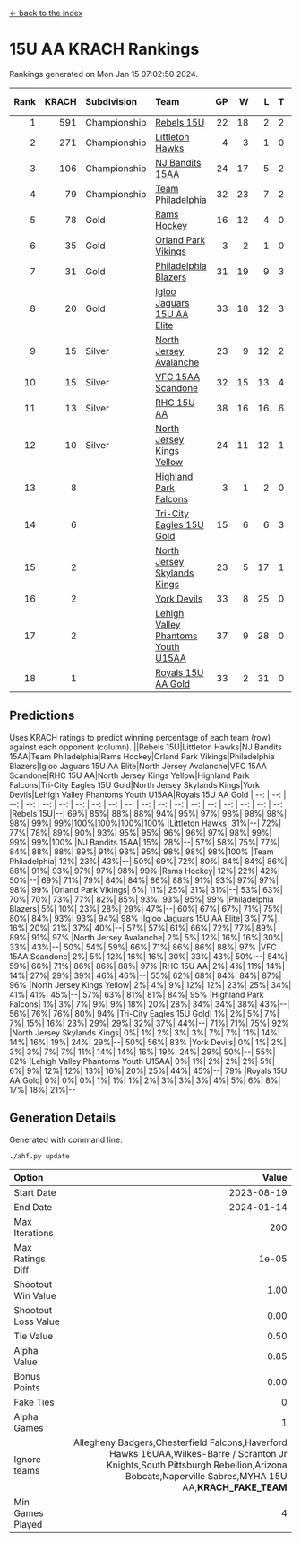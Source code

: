 [<- back to the index](readme.md)
# 15U AA KRACH Rankings
Rankings generated on Mon Jan 15 07:02:50 2024.

Rank|KRACH|Subdivision|Team|GP|W|L|T|OTW|OTL|SoS|Exp Wins|Win Diff
---:|---:|:---|:---|---:|---:|---:|---:|---:|---:|---:|---:|---:
1|591|Championship|[Rebels 15U](https://gamesheetstats.com/seasons/3659/teams/140654/schedule)|22|18|2|2|1|1|403|19.8|-0.0
2|271|Championship|[Littleton Hawks](https://gamesheetstats.com/seasons/3659/teams/177078/schedule)|4|3|1|0|0|0|149|3.8|-0.0
3|106|Championship|[NJ Bandits 15AA](https://gamesheetstats.com/seasons/3659/teams/140648/schedule)|24|17|5|2|0|1|93|18.9|0.0
4|79|Championship|[Team Philadelphia](https://gamesheetstats.com/seasons/3659/teams/140657/schedule)|32|23|7|2|2|0|82|24.9|0.0
5|78|Gold|[Rams Hockey](https://gamesheetstats.com/seasons/3659/teams/140653/schedule)|16|12|4|0|2|2|285|12.9|0.0
6|35|Gold|[Orland Park Vikings](https://gamesheetstats.com/seasons/3659/teams/198224/schedule)|3|2|1|0|1|0|20|2.9|0.0
7|31|Gold|[Philadelphia Blazers](https://gamesheetstats.com/seasons/3659/teams/140652/schedule)|31|19|9|3|5|1|25|21.4|0.0
8|20|Gold|[Igloo Jaguars 15U AA Elite](https://gamesheetstats.com/seasons/3659/teams/140645/schedule)|33|18|12|3|2|2|24|20.4|0.0
9|15|Silver|[North Jersey Avalanche](https://gamesheetstats.com/seasons/3659/teams/140649/schedule)|23|9|12|2|2|1|217|10.9|0.0
10|15|Silver|[VFC 15AA Scandone](https://gamesheetstats.com/seasons/3659/teams/140659/schedule)|32|15|13|4|2|4|175|17.9|0.0
11|13|Silver|[RHC 15U AA](https://gamesheetstats.com/seasons/3659/teams/140655/schedule)|38|16|16|6|0|5|57|19.9|0.0
12|10|Silver|[North Jersey Kings Yellow](https://gamesheetstats.com/seasons/3659/teams/140650/schedule)|24|11|12|1|1|0|47|12.4|0.0
13|8||[Highland Park Falcons](https://gamesheetstats.com/seasons/3659/teams/198223/schedule)|3|1|2|0|0|0|28|1.9|0.0
14|6||[Tri-City Eagles 15U Gold](https://gamesheetstats.com/seasons/3659/teams/140658/schedule)|15|6|6|3|0|1|17|8.4|0.0
15|2||[North Jersey Skylands Kings](https://gamesheetstats.com/seasons/3659/teams/140651/schedule)|23|5|17|1|0|1|92|6.4|0.0
16|2||[York Devils](https://gamesheetstats.com/seasons/3659/teams/140660/schedule)|33|8|25|0|2|2|41|8.9|0.0
17|2||[Lehigh Valley Phantoms Youth U15AA](https://gamesheetstats.com/seasons/3659/teams/140646/schedule)|37|9|28|0|0|1|135|9.9|0.0
18|1||[Royals 15U AA Gold](https://gamesheetstats.com/seasons/3659/teams/140656/schedule)|33|2|31|0|2|0|23|2.9|0.0

## Predictions
Uses KRACH ratings to predict winning percentage of each team (row) against each opponent (column).
||Rebels 15U|Littleton Hawks|NJ Bandits 15AA|Team Philadelphia|Rams Hockey|Orland Park Vikings|Philadelphia Blazers|Igloo Jaguars 15U AA Elite|North Jersey Avalanche|VFC 15AA Scandone|RHC 15U AA|North Jersey Kings Yellow|Highland Park Falcons|Tri-City Eagles 15U Gold|North Jersey Skylands Kings|York Devils|Lehigh Valley Phantoms Youth U15AA|Royals 15U AA Gold
| --: | --: | --: | --: | --: | --: | --: | --: | --: | --: | --: | --: | --: | --: | --: | --: | --: | --: | --: 
|Rebels 15U|--| 69%| 85%| 88%| 88%| 94%| 95%| 97%| 98%| 98%| 98%| 98%| 99%| 99%|100%|100%|100%|100%
|Littleton Hawks| 31%|--| 72%| 77%| 78%| 89%| 90%| 93%| 95%| 95%| 96%| 96%| 97%| 98%| 99%| 99%| 99%|100%
|NJ Bandits 15AA| 15%| 28%|--| 57%| 58%| 75%| 77%| 84%| 88%| 88%| 89%| 91%| 93%| 95%| 98%| 98%| 98%|100%
|Team Philadelphia| 12%| 23%| 43%|--| 50%| 69%| 72%| 80%| 84%| 84%| 86%| 88%| 91%| 93%| 97%| 97%| 98%| 99%
|Rams Hockey| 12%| 22%| 42%| 50%|--| 69%| 71%| 79%| 84%| 84%| 86%| 88%| 91%| 93%| 97%| 97%| 98%| 99%
|Orland Park Vikings|  6%| 11%| 25%| 31%| 31%|--| 53%| 63%| 70%| 70%| 73%| 77%| 82%| 85%| 93%| 93%| 95%| 99%
|Philadelphia Blazers|  5%| 10%| 23%| 28%| 29%| 47%|--| 60%| 67%| 67%| 71%| 75%| 80%| 84%| 93%| 93%| 94%| 98%
|Igloo Jaguars 15U AA Elite|  3%|  7%| 16%| 20%| 21%| 37%| 40%|--| 57%| 57%| 61%| 66%| 72%| 77%| 89%| 89%| 91%| 97%
|North Jersey Avalanche|  2%|  5%| 12%| 16%| 16%| 30%| 33%| 43%|--| 50%| 54%| 59%| 66%| 71%| 86%| 86%| 88%| 97%
|VFC 15AA Scandone|  2%|  5%| 12%| 16%| 16%| 30%| 33%| 43%| 50%|--| 54%| 59%| 66%| 71%| 86%| 86%| 88%| 97%
|RHC 15U AA|  2%|  4%| 11%| 14%| 14%| 27%| 29%| 39%| 46%| 46%|--| 55%| 62%| 68%| 84%| 84%| 87%| 96%
|North Jersey Kings Yellow|  2%|  4%|  9%| 12%| 12%| 23%| 25%| 34%| 41%| 41%| 45%|--| 57%| 63%| 81%| 81%| 84%| 95%
|Highland Park Falcons|  1%|  3%|  7%|  9%|  9%| 18%| 20%| 28%| 34%| 34%| 38%| 43%|--| 56%| 76%| 76%| 80%| 94%
|Tri-City Eagles 15U Gold|  1%|  2%|  5%|  7%|  7%| 15%| 16%| 23%| 29%| 29%| 32%| 37%| 44%|--| 71%| 71%| 75%| 92%
|North Jersey Skylands Kings|  0%|  1%|  2%|  3%|  3%|  7%|  7%| 11%| 14%| 14%| 16%| 19%| 24%| 29%|--| 50%| 56%| 83%
|York Devils|  0%|  1%|  2%|  3%|  3%|  7%|  7%| 11%| 14%| 14%| 16%| 19%| 24%| 29%| 50%|--| 55%| 82%
|Lehigh Valley Phantoms Youth U15AA|  0%|  1%|  2%|  2%|  2%|  5%|  6%|  9%| 12%| 12%| 13%| 16%| 20%| 25%| 44%| 45%|--| 79%
|Royals 15U AA Gold|  0%|  0%|  0%|  1%|  1%|  1%|  2%|  3%|  3%|  3%|  4%|  5%|  6%|  8%| 17%| 18%| 21%|--

## Generation Details

Generated with command line:
```
./ahf.py update
```

| Option | Value |
| :----- | ----: |
| Start Date | 2023-08-19 |
| End Date | 2024-01-14 |
| Max Iterations | 200 |
| Max Ratings Diff | 1e-05 |
| Shootout Win Value | 1.00 |
| Shootout Loss Value | 0.00 |
| Tie Value | 0.50 |
| Alpha Value | 0.85 |
| Bonus Points | 0.00 |
| Fake Ties | 0 |
| Alpha Games | 1 |
| Ignore teams | Allegheny Badgers,Chesterfield Falcons,Haverford Hawks 16UAA,Wilkes-Barre / Scranton Jr Knights,South Pittsburgh Rebellion,Arizona Bobcats,Naperville Sabres,MYHA 15U AA,__KRACH_FAKE_TEAM__ |
| Min Games Played | 4 |

